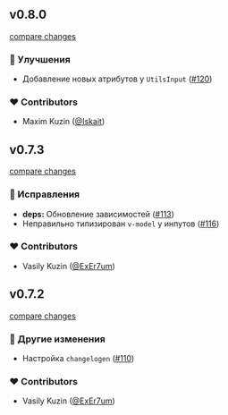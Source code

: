 
## v0.8.0

[compare changes](https://github.com/Pacific-Agency/nuxt-utils/compare/v0.7.3...v0.8.0)


### 🚀 Улучшения

  - Добавление новых атрибутов у `UtilsInput` ([#120](https://github.com/Pacific-Agency/nuxt-utils/pull/120))

### ❤️  Contributors

- Maxim Kuzin ([@Iskait](http://github.com/Iskait))

## v0.7.3

[compare changes](https://github.com/Pacific-Agency/nuxt-utils/compare/v0.7.2...v0.7.3)


### 🐞 Исправления

  - **deps:** Обновление зависимостей ([#113](https://github.com/Pacific-Agency/nuxt-utils/pull/113))
  - Неправильно типизирован `v-model` у инпутов ([#116](https://github.com/Pacific-Agency/nuxt-utils/pull/116))

### ❤️  Contributors

- Vasily Kuzin ([@ExEr7um](http://github.com/ExEr7um))

## v0.7.2

[compare changes](https://github.com/Pacific-Agency/nuxt-utils/compare/v0.7.1...v0.7.2)


### 🏡 Другие изменения

  - Настройка `changelogen` ([#110](https://github.com/Pacific-Agency/nuxt-utils/pull/110))

### ❤️  Contributors

- Vasily Kuzin ([@ExEr7um](http://github.com/ExEr7um))

